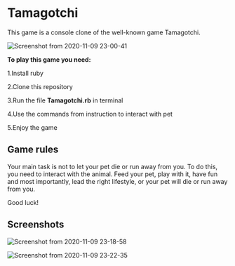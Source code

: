 # Tamagotchi

This game is a console clone of the well-known game Tamagotchi.

![Screenshot from 2020-11-09 23-00-41](https://user-images.githubusercontent.com/34281985/98596622-56d8ce80-22e0-11eb-9ae3-c8a259160ebf.png)

**To play this game you need:**

1.Install ruby

2.Clone this repository

3.Run the file **Tamagotchi.rb** in terminal

4.Use the commands from instruction to interact with pet

5.Enjoy the game

## Game rules

Your main task is not to let your pet die or run away from you. To do this, you need to interact with the animal. Feed your pet, play with it, have fun and most importantly, lead the right lifestyle, or your pet will die or run away from you.

Good luck!

## Screenshots


![Screenshot from 2020-11-09 23-18-58](https://user-images.githubusercontent.com/34281985/98597668-06627080-22e2-11eb-81bc-a8b258a19cbf.png)


![Screenshot from 2020-11-09 23-22-35](https://user-images.githubusercontent.com/34281985/98598031-88529980-22e2-11eb-9dad-d03abe1c9f74.png)
